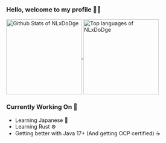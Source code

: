 ### Hello, welcome to my profile 👋🏻

<a href="https://github.com/anuraghazra/github-readme-stats">
  <img height=200 align="center" src="https://github-readme-stats.vercel.app/api?username=nlxdodge&show_icons=true&theme=transparent" alt="Github Stats of NLxDoDge" />
</a>
<a href="https://github.com/anuraghazra/convoychat">
  <img height=200 align="center" src="https://github-readme-stats.vercel.app/api/top-langs/?username=nlxdodge&layout=compact&theme=transparent&card_width=320" alt="Top languages of NLxDoDge" />
</a>

### Currently Working On 🚀

- Learning Japanese 🔰
- Learning Rust ⚙
- Getting better with Java 17+ (And getting OCP certified) ☕
